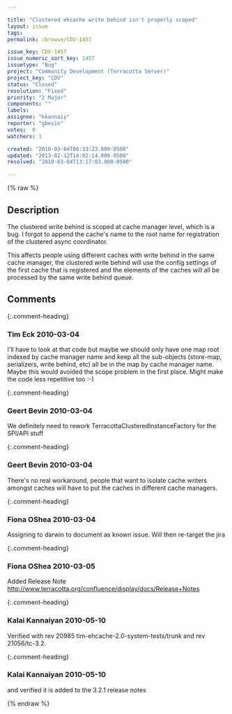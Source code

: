```yaml
---

title: "Clustered ehcache write behind isn't properly scoped"
layout: issue
tags: 
permalink: /browse/CDV-1457

issue_key: CDV-1457
issue_numeric_sort_key: 1457
issuetype: "Bug"
project: "Community Development (Terracotta Server)"
project_key: "CDV"
status: "Closed"
resolution: "Fixed"
priority: "2 Major"
components: ""
labels: 
assignee: "kkannaiy"
reporter: "gbevin"
votes:  0
watchers: 1

created: "2010-03-04T06:33:23.000-0500"
updated: "2013-02-12T14:02:14.000-0500"
resolved: "2010-03-04T13:17:03.000-0500"

---
```




{% raw %}



## Description

<div markdown="1" class="description">

The clustered write behind is scoped at cache manager level, which is a bug. I forgot to append the cache's name to the root name for registration of the clustered async coordinator.

This affects people using different caches with write behind in the same cache manager, the clustered write behind will use the config settings of the first cache that is registered and the elements of the caches will all be processed by the same write behind queue.

</div>

## Comments


{:.comment-heading}
### **Tim Eck** <span class="date">2010-03-04</span>

<div markdown="1" class="comment">

I'll have to look at that code but maybe we should only have one map root indexed by cache manager name and keep all the sub-objects (store-map, serializers, write behind, etc) all be in the map by cache manager name. Maybe this would avoided the scope problem in the first place. Might make the code less repetitive too :-)


</div>


{:.comment-heading}
### **Geert Bevin** <span class="date">2010-03-04</span>

<div markdown="1" class="comment">

We definitely need to rework TerracottaClusteredInstanceFactory for the SPI/API stuff

</div>


{:.comment-heading}
### **Geert Bevin** <span class="date">2010-03-04</span>

<div markdown="1" class="comment">

There's no real workaround, people that want to isolate cache writers amongst caches will have to put the caches in different cache managers.

</div>


{:.comment-heading}
### **Fiona OShea** <span class="date">2010-03-04</span>

<div markdown="1" class="comment">

Assigning to darwin to document as known issue. Will then re-target the jira

</div>


{:.comment-heading}
### **Fiona OShea** <span class="date">2010-03-05</span>

<div markdown="1" class="comment">

Added Release Note 
http://www.terracotta.org/confluence/display/docs/Release+Notes

</div>


{:.comment-heading}
### **Kalai Kannaiyan** <span class="date">2010-05-10</span>

<div markdown="1" class="comment">

Verified with rev 20985 tim-ehcache-2.0-system-tests/trunk and rev 21056/tc-3.2.

</div>


{:.comment-heading}
### **Kalai Kannaiyan** <span class="date">2010-05-10</span>

<div markdown="1" class="comment">

and verified it is added to the 3.2.1 release notes

</div>



{% endraw %}
